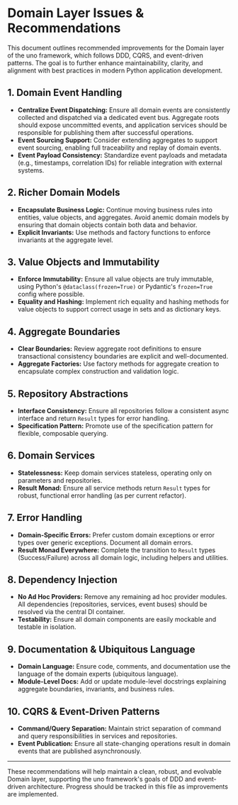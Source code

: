 # Domain Layer Issues & Recommendations

This document outlines recommended improvements for the Domain layer of the uno framework, which follows DDD, CQRS, and event-driven patterns. The goal is to further enhance maintainability, clarity, and alignment with best practices in modern Python application development.

## 1. Domain Event Handling
- **Centralize Event Dispatching:**
  Ensure all domain events are consistently collected and dispatched via a dedicated event bus. Aggregate roots should expose uncommitted events, and application services should be responsible for publishing them after successful operations.
- **Event Sourcing Support:**
  Consider extending aggregates to support event sourcing, enabling full traceability and replay of domain events.
- **Event Payload Consistency:**
  Standardize event payloads and metadata (e.g., timestamps, correlation IDs) for reliable integration with external systems.

## 2. Richer Domain Models
- **Encapsulate Business Logic:**
  Continue moving business rules into entities, value objects, and aggregates. Avoid anemic domain models by ensuring that domain objects contain both data and behavior.
- **Explicit Invariants:**
  Use methods and factory functions to enforce invariants at the aggregate level.

## 3. Value Objects and Immutability
- **Enforce Immutability:**
  Ensure all value objects are truly immutable, using Python's `@dataclass(frozen=True)` or Pydantic's `frozen=True` config where possible.
- **Equality and Hashing:**
  Implement rich equality and hashing methods for value objects to support correct usage in sets and as dictionary keys.

## 4. Aggregate Boundaries
- **Clear Boundaries:**
  Review aggregate root definitions to ensure transactional consistency boundaries are explicit and well-documented.
- **Aggregate Factories:**
  Use factory methods for aggregate creation to encapsulate complex construction and validation logic.

## 5. Repository Abstractions
- **Interface Consistency:**
  Ensure all repositories follow a consistent async interface and return `Result` types for error handling.
- **Specification Pattern:**
  Promote use of the specification pattern for flexible, composable querying.

## 6. Domain Services
- **Statelessness:**
  Keep domain services stateless, operating only on parameters and repositories.
- **Result Monad:**
  Ensure all service methods return `Result` types for robust, functional error handling (as per current refactor).

## 7. Error Handling
- **Domain-Specific Errors:**
  Prefer custom domain exceptions or error types over generic exceptions. Document all domain errors.
- **Result Monad Everywhere:**
  Complete the transition to `Result` types (Success/Failure) across all domain logic, including helpers and utilities.

## 8. Dependency Injection
- **No Ad Hoc Providers:**
  Remove any remaining ad hoc provider modules. All dependencies (repositories, services, event buses) should be resolved via the central DI container.
- **Testability:**
  Ensure all domain components are easily mockable and testable in isolation.

## 9. Documentation & Ubiquitous Language
- **Domain Language:**
  Ensure code, comments, and documentation use the language of the domain experts (ubiquitous language).
- **Module-Level Docs:**
  Add or update module-level docstrings explaining aggregate boundaries, invariants, and business rules.

## 10. CQRS & Event-Driven Patterns
- **Command/Query Separation:**
  Maintain strict separation of command and query responsibilities in services and repositories.
- **Event Publication:**
  Ensure all state-changing operations result in domain events that are published asynchronously.

---

These recommendations will help maintain a clean, robust, and evolvable Domain layer, supporting the uno framework's goals of DDD and event-driven architecture. Progress should be tracked in this file as improvements are implemented.
